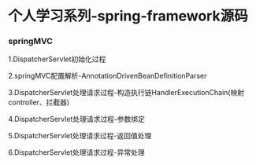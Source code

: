 <h1>个人学习系列-spring-framework源码</h1>
<h3>springMVC</h3>
<p>1.DispatcherServlet初始化过程</p>
<p>2.springMVC配置解析-AnnotationDrivenBeanDefinitionParser
<p>3.DispatcherServlet处理请求过程-构造执行链HandlerExecutionChain(映射controller、拦截器)</p>
<p>4.DispatcherServlet处理请求过程-参数绑定</p>
<p>5.DispatcherServlet处理请求过程-返回值处理</p>
<p>6.DispatcherServlet处理请求过程-异常处理</p>
 
